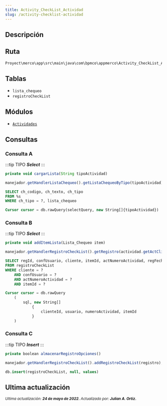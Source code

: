 ```yaml
---
title: Activity_CheckList_Actividad
slug: /activity-checklist-actividad
---
```

## Descripción

## Ruta

```js
Proyect\merco\app\src\main\java\com\bpmco\appmerco\Activity_CheckList_Actividad.java
```

## Tablas

- ```lista_chequeo```
- ```registroCheckList```


## Módulos

- [```Actividades```](../modules/modulo-40.md)

## Consultas

### Consulta A

:::tip TIPO
***Select***
:::

```js title="Método desde donde se invoca"
private void cargarLista(String tipoActividad)
```

```js title="Método"
manejador.getHandlerListaChequeo().getListaChequeoByTipo(tipoActividad)
```

```sql title="Query"
SELECT ch_codigo, ch_texto, ch_tipo 
FROM %s 
WHERE ch_tipo = ?, lista_chequeo

Cursor cursor = db.rawQuery(selectQuery, new String[]{tipoActividad})
```

### Consulta B

:::tip TIPO
***Select***
:::

```js title="Método desde donde se invoca"
private void addItemLista(Lista_Chequeo item)
```

```js title="Método"
manejador.getHandlerRegistroCheckList().getRegistro(actividad.getActCliente(), mPrefs.getString("usuario", ""), actividad.getActNumeroActividad(), String.valueOf(item.getChId()))
```

```sql title="Query"
SELECT regId, confUsuario, cliente, itemId, actNumeroActividad, regFecha, regHora 
FROM registroCheckList
WHERE cliente = ? 
    AND confUsuario = ? 
    AND actNumeroActividad = ? 
    AND itemId = ?

Cursor cursor = db.rawQuery
    (
        sql, new String[]
            {
                clienteId, usuario, numeroActividad, itemId
            }
    ) 
```

### Consulta C

:::tip TIPO
***Insert***
:::

```js title="Método desde donde se invoca"
private boolean almacenarRegistroOpciones()
```

```js title="Método"
manejador.getHandlerRegistroCheckList().addRegistroCheckList(registro);
```

```sql title="Query"
db.insert(registroCheckList, null, values)
```

## Ultima actualización

<div class='ultima-actualizacion'> 
    <small> 
        <i> Ultima actualización: <b> 24 de mayo de 2022.</b> </i> 
    </small> 
    <small> 
        <i> Actualizado por: <b> Julian A. Ortiz.</b> </i> 
    </small> 
</div>
